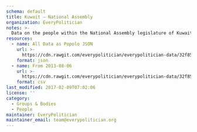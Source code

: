 ```yaml
---
schema: default
title: Kuwait — National Assembly
organization: EveryPolitician
notes: >-
  Data on the people within the National Assembly legislature of Kuwait.
resources:
  - name: All Data as Popolo JSON
    url: >-
      https://cdn.rawgit.com/everypolitician/everypolitician-data/32f856c3f2da04bdb00b847047fc2f022fa63956/data/Kuwait/National_Assembly/ep-popolo-v1.0.json
    format: json
  - name: From 2013-08-06
    url: >-
      https://cdn.rawgit.com/everypolitician/everypolitician-data/32f856c3f2da04bdb00b847047fc2f022fa63956/data/Kuwait/National_Assembly/term-14.csv
    format: csv
last_modified: 2017-02-09T07:02:06
license: ''
category:
  - Groups & Bodies
  - People
maintainer: EveryPolitician
maintainer_email: team@everypolitician.org
---
```

